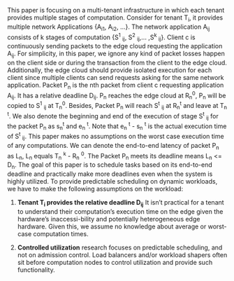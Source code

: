 This paper is focusing on a multi-tenant infrastructure in which each tenant provides multiple stages of computation.
Consider for tenant T<sub>i</sub>, it provides multiple network Applications {A<sub>i1</sub>, A<sub>i2</sub>, ...}. 
The network application A<sub>ij</sub> consists of k stages of computation {S<sup>1</sup> <sub>ij</sub>, S<sup>2</sup> <sub>ij</sub>,... ,S<sup>k</sup> <sub>ij</sub>}.
Client c is continuously sending packets to the edge cloud requesting the application A<sub>ij</sub>.
For simplicity, in this paper, we ignore any kind of packet losses happen on the client side or during the transaction from the client to the edge cloud.
Additionally, the edge cloud should provide isolated execution for each client since multiple clients can send requests asking for the same network application.
Packet P<sub>n</sub> is the nth packet from client c requesting application A<sub>ij</sub>.
It has a relative deadline D<sub>ij</sub>.
P<sub>n</sub> reaches the edge cloud at R<sub>n</sub><sup>0</sup>, P<sub>n</sub> will be copied to S<sup>1</sup> <sub>ij</sub> at T<sub>n</sub><sup>0</sup>. 
Besides, Packet P<sub>n</sub> will reach S<sup>t</sup> <sub>ij</sub> at R<sub>n</sub><sup>t</sup> and leave at T<sub>n</sub> <sup>t</sup>.
We also denote the beginning and end of the execution of stage S<sup>t</sup> <sub>ij</sub> for the packet P<sub>n</sub> as s<sub>n</sub><sup>t</sup> and e<sub>n</sub> <sup>t</sup>.
Note that e<sub>n</sub> <sup>t</sup> - s<sub>n</sub> <sup>t</sup> is the actual execution time of S<sup>t</sup> <sub>ij</sub>.
This paper makes no assumptions on the worst case execution time of any computations.
We can denote the end-to-end latency of packet P<sub>n</sub> as L<sub>n</sub>, L<sub>n</sub> equals T<sub>n</sub> <sup>k</sup> - R<sub>n</sub> <sup>0</sup>.
The Packet P<sub>n</sub> meets its deadline means L<sub>n</sub> <= D<sub>n</sub>.
The goal of this paper is to schedule tasks based on its end-to-end deadline and practically make more deadlines even when the system is highly utilized.
To provide predictable scheduling on dynamic workloads, we have to make the following assumptions on the workload:

1. **Tenant T<sub>i</sub> provides the relative deadline D<sub>ij</sub>** 
It isn’t practical for a tenant to understand their computation’s execution time on the edge given the hardware’s inaccessi-bility and potentially heterogeneous edge hardware.
Given this, we assume no knowledge about average or worst-case computation times.

2. **Controlled utilization**
research focuses on predictable scheduling, and not on admission control. 
Load balancers and/or workload shapers often sit before computation nodes to control utilization and provide such functionality.



